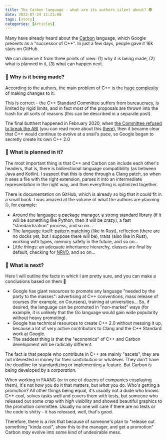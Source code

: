 ```yaml
---
title: The Carbon language - what are its authors silent about? 🕵️
date: 2022-07-24 11:21:00
tags: [story]
categories: [Articles]
---
```


Many have already heard about the [Carbon](https://github.com/carbon-language/carbon-lang) language,
which Google presents as a "successor of C++". In just a few days, people gave it 16k stars on GitHub.

We can observe it from three points of view: (1) why it is being made, (2) what is planned in it, (3) what can happen next.

### 🤔 Why is it being made?
According to the authors, the main problem of C++ is the
[huge complexity](https://github.com/carbon-language/carbon-lang/blob/trunk/docs/project/difficulties_improving_cpp.md) of making changes to it.

This is correct - the C++ Standard Committee suffers from bureaucracy, is limited by rigid limits,
and in fact most of the proposals are thrown into the trash for all sorts of reasons (this can be described in a separate post).

The final butthert happened in February 2020, when
[the Committee refused to break the ABI](https://www.reddit.com/r/programming/comments/w2thvo/comment/igs25eu)
(you can read more about this [there](https://cor3ntin.github.io/posts/abi/)),
then it became clear that C++ would continue to evolve at a snail's pace, so Google began to secretly create its own C++ 2.0

### 🤔 What is planned in it?

The most important thing is that C++ and Carbon can include each other's headers,
that is, there is bidirectional language compatibility (as between Java and Kotlin).
I suspect that this is done through a Clang patch, so when it sees a file with the right extension,
parses it into an intermediate representation in the right way, and then everything is optimized together.

There is documentation on GitHub, which is already so big that it could fit in a small book.
I was amazed at the volume of what the authors are planning 🤐, for example:

- Around the language: a package manager, a strong standard library (if it will be something like Python, then it will be crazy),
a fast "standardization" process, and so on...
- The language itself: [pattern matching](https://github.com/carbon-language/carbon-lang/blob/trunk/docs/design/pattern_matching.md)
(like in Rust), reflection (there are no docks yet, but I suppose there will be),
traits (also like in Rust), working with types, memory safety in the future, and so on...
- Little things: an adequate inheritance hierarchy, classes are final by default, checking for
[NRVO](https://github.com/carbon-language/carbon-lang/tree/trunk/docs/design#returned-var), and so on...

### 🤔 What is next?

Here I will outline the facts in which I am pretty sure, and you can make a conclusions based on them 👻

- Google has giant resources to promote any language "needed by the party to the masses":
advertising at C++ conventions, mass release of courses (for example, on Coursera), training at universities...
So, if desired, the language can be promoted in "non-market" ways (for example, it is unlikely that the Go language would gain wide popularity without heavy promoting).
- Google has technical resources to create C++ 2.0 without messing it up, because a lot of very active contributors to Clang and the C++ Standard work at Google.
- The saddest thing is that the "economics" of C++ and Carbon development will be radically different.

The fact is that people who contribute in C++ are mainly "ascets", they are not interested in money for their contribution or whatever.
They don't have the deadline for standardizing or implementing a feature.
But Carbon is being developed by a *corporation*.

When working in FAANG (or in one of dozens of companies cosplaying them), it's not *how* you do it that matters, but *what* you do.
Who's getting a promotion? All other things being equal, it's usually not a dude who knows C++ cool,
solves tasks well and covers them with tests,
but someone who released out some crap with *high visibility* and showed beautiful graphics to the promotion committee.
Usually no one will care if there are no tests or the code is shitty - it has released, well, that's good.

Therefore, there is a risk that because of someone's plan to "release out something "kinda cool",
show this to the manager, and get a promotion" Carbon *may* evolve into some kind of undesirable mess.
